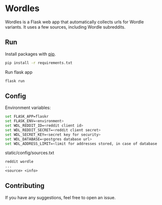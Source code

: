 # Wordles

Wordles is a Flask web app that automatically collects urls for Wordle variants. It uses a few sources, including Wordle subreddits.

## Run

Install packages with [pip](https://pip.pypa.io/en/stable/).

```bash
pip install -r requirements.txt
```

Run flask app

```bash
flask run
```

## Config
Environment variables:

```bash
set FLASK_APP=flaskr
set FLASK_ENV=<environment>
set WDL_REDDIT_ID=<reddit client id>
set WDL_REDDIT_SECRET=<reddit client secret>
set WDL_SECRET_KEY=<secret key for security>
set WDL_DATABASE=<postgres database url>
set WDL_ADDRESS_LIMIT=<limit for addresses stored, in case of database limits>
```

static/config/sources.txt

```txt
reddit wordle
...
<source> <info>
```

## Contributing
If you have any suggestions, feel free to open an issue.